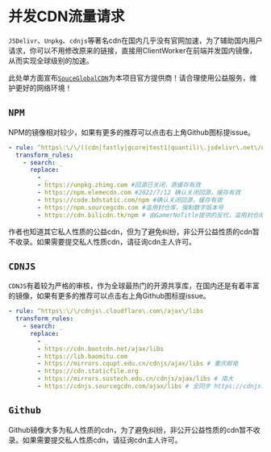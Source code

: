 # 并发CDN流量请求

`JSDelivr`、`Unpkg`、`cdnjs`等著名cdn在国内几乎没有官网加速，为了辅助国内用户请求，你可以不用修改原来的链接，直接用ClientWorker在前端并发国内镜像，从而实现全球级别的加速。

此处单方面宣布[`SouceGlobalCDN`](https://www.sourcegcdn.com/)为本项目官方提供商！请合理使用公益服务，维护更好的网络环境！

## `NPM`

NPM的镜像相对较少，如果有更多的推荐可以点击右上角Github图标提issue。

```yaml
- rule: ^https\:\/\/((cdn|fastly|gcore|test1|quantil)\.jsdelivr\.net\/npm|unpkg\.com)
  transform_rules:
    - search: _
      replace:
        - _
        - https://unpkg.zhimg.com #回源已关闭，原缓存有效
        - https://npm.elemecdn.com #2022/7/12 确认关闭回源，缓存有效
        - https://code.bdstatic.com/npm #确认关闭回源，缓存有效
        - https://npm.sourcegcdn.com #滥用封仓库，强制数字版本号
        - https://cdn.bilicdn.tk/npm # 由GamerNoTitle提供的反代，滥用封仓库
```

作者也知道其它私人性质的公益cdn，但为了避免纠纷，非公开公益性质的cdn暂不收录。如果需要提交私人性质cdn，请征询cdn主人许可。

## `CDNJS`

`CDNJS`有着较为严格的审核，作为全球最热门的开源共享库，在国内还是有着丰富的镜像，如果有更多的推荐可以点击右上角Github图标提issue。

```yaml
- rule: ^https\:\/\/cdnjs\.cloudflare\.com\/ajax\/libs
  transform_rules:
    - search: _
      replace:
        - _
        - https://cdn.bootcdn.net/ajax/libs
        - https://lib.baomitu.com
        - https://mirrors.cqupt.edu.cn/cdnjs/ajax/libs # 重庆邮电
        - https://cdn.staticfile.org
        - https://mirrors.sustech.edu.cn/cdnjs/ajax/libs # 南大
        - https://cdnjs.sourcegcdn.com/ajax/libs # 全同步 https://cdnjs.cloudflare.com

```

## `Github`

Github镜像大多为私人性质的cdn，为了避免纠纷，非公开公益性质的cdn暂不收录。如果需要提交私人性质cdn，请征询cdn主人许可。
